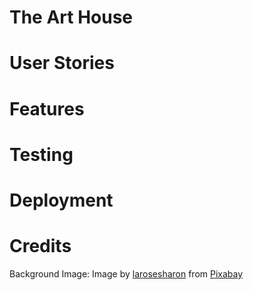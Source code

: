 # The Art House

# User Stories

# Features

# Testing

# Deployment

# Credits

Background Image: Image by <a href="https://pixabay.com/users/larosesharon-8448006/?utm_source=link-attribution&amp;utm_medium=referral&amp;utm_campaign=image&amp;utm_content=6079701">larosesharon</a> from <a href="https://pixabay.com/?utm_source=link-attribution&amp;utm_medium=referral&amp;utm_campaign=image&amp;utm_content=6079701">Pixabay</a>